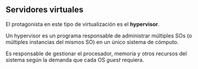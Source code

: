 ## Servidores virtuales

El protagonista en este tipo de virtualización es el **hypervisor**. 

Un hypervisor es un programa responsable de administrar múltiples SOs (o múltiples instancias del mismos SO) en un único sistema de cómputo.

Es responsable de gestionar el procesador, memoria y otros recursos del sistema
según la demanda que cada OS _guest_ requiera.
